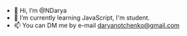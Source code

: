- 👋 Hi, I’m @NDarya 
- 🌱 I’m currently learning JavaScript, I'm student.
- 📫 You can DM me by e-mail daryanotchenko@gmail.com

<!---
NDarya/NDarya is a ✨ special ✨ repository because its `README.md` (this file) appears on your GitHub profile.
You can click the Preview link to take a look at your changes.
--->
